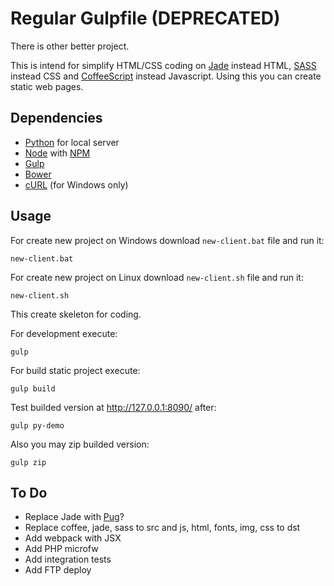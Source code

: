 # Regular Gulpfile (DEPRECATED)

There is other better project.

This is intend for simplify HTML/CSS coding on
[Jade](http://jade-lang.com/) instead HTML,
[SASS](http://sass-lang.com/) instead CSS
and [CoffeeScript](http://coffeescript.org/) instead Javascript.
Using this you can create static web pages.

## Dependencies

* [Python](https://www.python.org/downloads/) for local server
* [Node](https://nodejs.org/en/download/) with [NPM](https://docs.npmjs.com/getting-started/what-is-npm)
* [Gulp](http://gulpjs.com/)
* [Bower](https://bower.io/)
* [cURL](https://curl.haxx.se/download.html) (for Windows only)

## Usage

For create new project on Windows download `new-client.bat` file and run it:
```batch
new-client.bat
```

For create new project on Linux download `new-client.sh` file and run it:
```shell
new-client.sh
```

This create skeleton for coding.

For development execute:
```shell
gulp
```

For build static project execute:
```shell
gulp build
```

Test builded version at http://127.0.0.1:8090/ after:
```shell
gulp py-demo
```

Also you may zip builded version:
```shell
gulp zip
```

## To Do

* Replace Jade with [Pug](https://pugjs.org/)?
* Replace coffee, jade, sass to src and js, html, fonts, img, css to dst
* Add webpack with JSX
* Add PHP microfw
* Add integration tests
* Add FTP deploy
